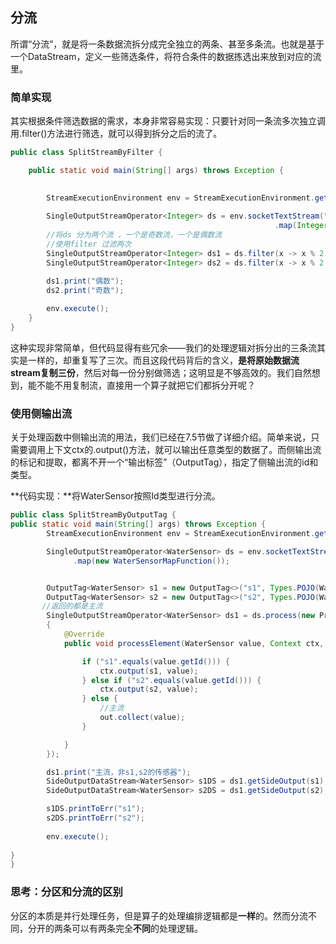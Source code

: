 ## 分流

所谓“分流”，就是将一条数据流拆分成完全独立的两条、甚至多条流。也就是基于一个DataStream，定义一些筛选条件，将符合条件的数据拣选出来放到对应的流里。

### 简单实现

其实根据条件筛选数据的需求，本身非常容易实现：只要针对同一条流多次独立调用.filter()方法进行筛选，就可以得到拆分之后的流了。

```java
public class SplitStreamByFilter {

    public static void main(String[] args) throws Exception {

        
        StreamExecutionEnvironment env = StreamExecutionEnvironment.getExecutionEnvironment();
      
        SingleOutputStreamOperator<Integer> ds = env.socketTextStream("hadoop102", 7777)
                                                           .map(Integer::valueOf);
        //将ds 分为两个流 ，一个是奇数流，一个是偶数流
        //使用filter 过滤两次
        SingleOutputStreamOperator<Integer> ds1 = ds.filter(x -> x % 2 == 0);
        SingleOutputStreamOperator<Integer> ds2 = ds.filter(x -> x % 2 == 1);

        ds1.print("偶数");
        ds2.print("奇数");
        
        env.execute();
    }
}
```

这种实现非常简单，但代码显得有些冗余——我们的处理逻辑对拆分出的三条流其实是一样的，却重复写了三次。而且这段代码背后的含义，**是将原始数据流stream复制三份**，然后对每一份分别做筛选；这明显是不够高效的。我们自然想到，能不能不用复制流，直接用一个算子就把它们都拆分开呢？

### 使用侧输出流

关于处理函数中侧输出流的用法，我们已经在7.5节做了详细介绍。简单来说，只需要调用上下文ctx的.output()方法，就可以输出任意类型的数据了。而侧输出流的标记和提取，都离不开一个“输出标签”（OutputTag），指定了侧输出流的id和类型。

**代码实现：**将WaterSensor按照Id类型进行分流。

```java
public class SplitStreamByOutputTag {    
public static void main(String[] args) throws Exception {
        StreamExecutionEnvironment env = StreamExecutionEnvironment.getExecutionEnvironment();

        SingleOutputStreamOperator<WaterSensor> ds = env.socketTextStream("hadoop102", 7777)
              .map(new WaterSensorMapFunction());


        OutputTag<WaterSensor> s1 = new OutputTag<>("s1", Types.POJO(WaterSensor.class));
        OutputTag<WaterSensor> s2 = new OutputTag<>("s2", Types.POJO(WaterSensor.class));
       //返回的都是主流
        SingleOutputStreamOperator<WaterSensor> ds1 = ds.process(new ProcessFunction<WaterSensor, WaterSensor>()
        {
            @Override
            public void processElement(WaterSensor value, Context ctx, Collector<WaterSensor> out) throws Exception {

                if ("s1".equals(value.getId())) {
                    ctx.output(s1, value);
                } else if ("s2".equals(value.getId())) {
                    ctx.output(s2, value);
                } else {
                    //主流
                    out.collect(value);
                }

            }
        });

        ds1.print("主流，非s1,s2的传感器");
        SideOutputDataStream<WaterSensor> s1DS = ds1.getSideOutput(s1);
        SideOutputDataStream<WaterSensor> s2DS = ds1.getSideOutput(s2);

        s1DS.printToErr("s1");
        s2DS.printToErr("s2");
        
        env.execute();
 
}
}
```

### 思考：分区和分流的区别

分区的本质是并行处理任务，但是算子的处理编排逻辑都是**一样**的。然而分流不同，分开的两条可以有两条完全**不同**的处理逻辑。